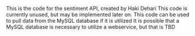 This is the code for the sentiment API, created by Haki Dehari
This code is currently unused, but may be implemented later on.
This code can be used to pull data from the MySQL database if it is utilized
It is possible that a MySQL database is necessary to utilize a webservice, but that is TBD

